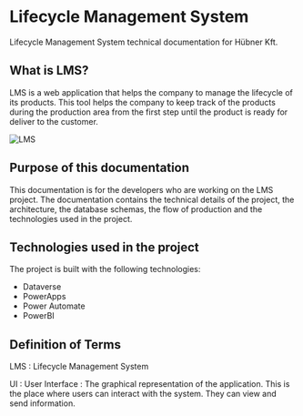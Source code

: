 # Lifecycle Management System

Lifecycle Management System technical documentation for Hübner Kft.

## What is LMS?

LMS is a web application that helps the company to manage the lifecycle of its
products. This tool
helps the company to keep track of the products during the production area from
the first step until
the product is ready for deliver to the customer.

![LMS](lms_ai_image.png ':size=50% :align=center')

## Purpose of this documentation

This documentation is for the developers who are working on the LMS project. The
documentation
contains the technical details of the project, the architecture, the database
schemas, the
flow of production and the technologies used in the project.

## Technologies used in the project

The project is built with the following technologies:

- Dataverse
- PowerApps
- Power Automate
- PowerBI

## Definition of Terms

LMS
: Lifecycle Management System

UI
: User Interface
: The graphical representation of the application. This is the place where
users can interact with the system. They can view and send information.